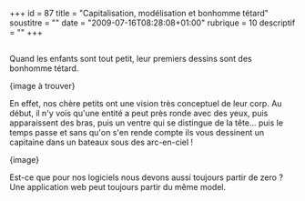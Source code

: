 +++
id = 87
title = "Capitalisation, modélisation et bonhomme tétard"
soustitre = ""
date = "2009-07-16T08:28:08+01:00"
rubrique = 10
descriptif = ""
+++

<h2></h2>
Quand les enfants sont tout petit, leur premiers dessins sont des bonhomme tétard. 

{image à trouver}

En effet, nos chère petits ont une vision très conceptuel de leur corp. Au début, il n'y vois qu'une entité a peut près ronde avec des yeux, puis apparaissent des bras, puis un ventre qui se distingue de la tête... puis le temps passe et sans qu'on s'en rende compte ils vous dessinent un capitaine dans un bateaux sous des arc-en-ciel !

{image}

Est-ce que pour nos logiciels nous devons aussi toujours partir de zero ? Une application web peut toujours partir du même model.